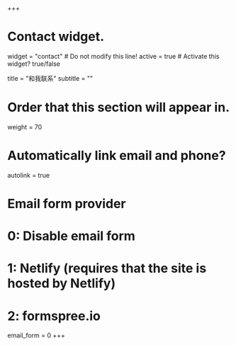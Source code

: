 +++
# Contact widget.
widget = "contact"  # Do not modify this line!
active = true  # Activate this widget? true/false

title = "和我联系"
subtitle = ""

# Order that this section will appear in.
weight = 70

# Automatically link email and phone?
autolink = true

# Email form provider
#   0: Disable email form
#   1: Netlify (requires that the site is hosted by Netlify)
#   2: formspree.io
email_form = 0
+++

